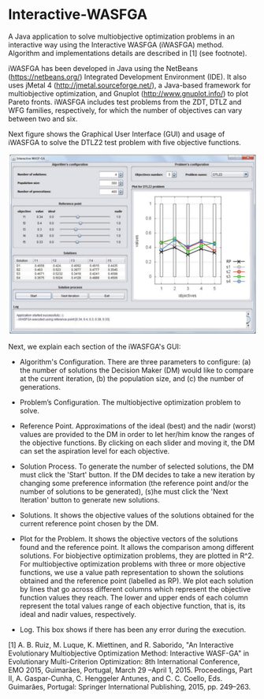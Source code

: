 # Interactive-WASFGA
A Java application to solve multiobjective optimization problems in an interactive way using the Interactive WASFGA (iWASFGA) method. Algorithm and implementations details are described in [1] (see footnote).

iWASFGA has been developed in Java using the NetBeans (https://netbeans.org/) Integrated Development Environment (IDE). It also uses jMetal 4 (http://jmetal.sourceforge.net/), a Java-based framework for multiobjective optimization, and Gnuplot (http://www.gnuplot.info/) to plot Pareto fronts. iWASFGA includes test problems from the ZDT, DTLZ and WFG families, respectively, for which the number of objectives can vary between two and six.

Next figure shows the Graphical User Interface (GUI) and usage of iWASFGA to solve the DTLZ2 test problem with five objective functions.

![iWASFGA's GUI](doc/screenshot.jpg)

Next, we explain each section of the iWASFGA's GUI:

- Algorithm's Configuration. There are three parameters to configure: (a) the number of solutions the Decision Maker (DM) would like to compare at the current iteration, (b) the population size, and (c) the number of generations.

- Problem’s Configuration. The multiobjective optimization problem to solve.

- Reference Point. Approximations of the ideal (best) and the nadir (worst) values are provided to the DM in order to let her/him know the ranges of the objective functions. By clicking on each slider and moving it, the DM can set the aspiration level for each objective.

- Solution Process. To generate the number of selected solutions, the DM must click the 'Start' button. If the DM decides to take a new iteration by changing some preference information (the reference point and/or the number of solutions to be generated), (s)he must click the 'Next Iteration' button to generate new solutions.

- Solutions. It shows the objective values of the solutions obtained for the current reference point chosen by the DM.

- Plot for the Problem. It shows the objective vectors of the solutions found and the reference point. It allows the comparison among different solutions. For biobjective optimization problems, they are plotted in R^2. For multiobjective optimization problems with three or more objective functions, we use a value path representation to shown the solutions obtained and the reference point (labelled as RP). We plot each solution by lines that go across different columns which represent the objective function values they reach. The lower and upper ends of each column represent the total values range of each objective function, that is, its ideal and nadir values, respectively.

- Log. This box shows if there has been any error during the execution.


[1] A. B. Ruiz, M. Luque, K. Miettinen, and R. Saborido, "An Interactive Evolutionary Multiobjective Optimization Method: Interactive WASF-GA" in Evolutionary Multi-Criterion Optimization: 8th International Conference, EMO 2015, Guimarães, Portugal, March 29 –April 1, 2015. Proceedings, Part II, A. Gaspar-Cunha, C. Henggeler Antunes, and C. C. Coello, Eds. Guimarães, Portugal: Springer International Publishing, 2015, pp. 249–263.
